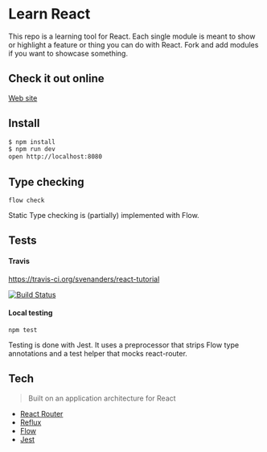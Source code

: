 # Learn React

This repo is a learning tool for React. Each single module is meant to show or highlight a feature or thing you can do with React. Fork and add modules if you want to showcase something. 

## Check it out online

[Web site](https://learnreact.robbestad.com/)

## Install

```sh
$ npm install
$ npm run dev 
open http://localhost:8080
```

## Type checking

```flow check```

Static Type checking is (partially) implemented with Flow.

## Tests

#### Travis

https://travis-ci.org/svenanders/react-tutorial

[![Build Status](https://travis-ci.org/svenanders/react-tutorial.svg?branch=master)](https://travis-ci.org/svenanders/react-tutorial)

#### Local testing

```npm test```

Testing is done with Jest. It uses a preprocessor that strips Flow type annotations and a test helper that mocks
react-router.

## Tech

> Built on an application architecture for React 
    
- [React Router](https://github.com/rackt/react-router)
- [Reflux](https://www.npmjs.org/package/reflux)
- [Flow](http://flowtype.org/)
- [Jest](https://facebook.github.io/jest/)

